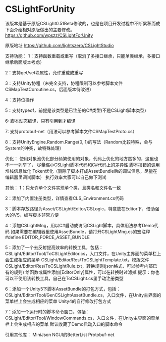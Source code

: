 # CSLightForUnity

该版本是基于原版CSLight0.51Beta修改的，也是在项目开发过程中不断累积而成
下面介绍相对原版做出的主要修改。
https://github.com/wpszz/CSLightForUnity

原版地址
https://github.com/lightszero/CSLightStudio


支持功能：
1：支持函数重载或重写（取消了多接口继承，只能单类继承，多接口继承后面版本考虑）

2：支持get/set块属性，允许重载或重写

3：支持Unity协程（未完全支持，协程限制可以参考脚本文件CSMapTestCoroutine.cs，后面版本待改进）

4：支持位操作

5：支持typeof，前提是该类型是已注册的C#类型(不是CSLight脚本类型)

6: 脚本动态编译，只有引用到才编译

7: 支持protobuf-net（用法可以参考脚本文件CSMapTestProto.cs）

8：支持UnityEngine.Random.Range(0, 1)的写法（Random比较特殊，会与System的冲突，故特殊处理）


优化：
使用对象池优化部分频繁使用的对象，代码上优化的地方蛮多的，这里也不一一列举了，
尽量缩小CSLight脚本代码和C#代码上的差异性
脚本报错的调用堆栈信息优化
Token优化（删除了脚本打成AssetBundle后的调试信息，尽量在编辑器里调试脚本）
执行效率大家可以自己做下测试


其他：
1：只允许单个文件实现单个类，且类名和文件名一致

2：添加了内置注册类型，详情查看CLS_Environment.cs代码

3：脚本存放路径为Asset/CSLight/Editor/CSLogic，特意放在Editor下，借助强大的VS，编写脚本非常方便

4：添加CSLightMng，用以C#启动或访问CSLight脚本，具体用法参考Demo代码
   如果需要在编辑器里使用AssetBundle，请打开CSLightMng.cs的宏注释 #define EDITOR_FORCE_ASSET_BUNDLE

5：添加了一个去反射提高效率的转换工具，包括：
   CSLight/Editor/Tool/ToCSLightEditor.cs，入口文件，在Unity主界面的菜单栏上会生成相应的菜单
   CSLight/Editor/Res/ToCSLightTemplate.txt，模版文件
   CSLight/Editor/Res/ToCSLightRule.txt，转换规则(json格式，可以参考内部已有的规则)
   给函数或属性添加[EditorOnly]属性，可以在转换时过滤掉
   提示：你也可以不使用该转换工具，自己在ToCSLight.cs里手动注册类型

6：添加一个Unity5下脚本AssetBundle的打包方式，包括：
   CSLight/Editor/Tool/GenCSLightAssetBundle.cs，入口文件，在Unity主界面的菜单栏上会生成相应的菜单
   Unity4的自行修改打包方式

7：添加一个运行时的脚本命令窗口，包括：
   CSLight/Editor/Tool/WindowCommands.cs，入口文件，在Unity主界面的菜单栏上会生成相应的菜单
   默认收藏了Demo启动入口的脚本命令


引用其他库：
MiniJson
NGUI的BetterList
Protobuf-net
